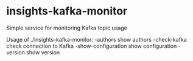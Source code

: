 # insights-kafka-monitor
Simple service for monitoring Kafka topic usage

Usage of ./insights-kafka-monitor:
  -authors
        show authors
  -check-kafka
        check connection to Kafka
  -show-configuration
        show configuration
  -version
        show version

